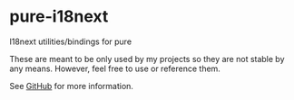 # pure-i18next

I18next utilities/bindings for pure

These are meant to be only used by my projects so they
are not stable by any means. However, feel free to use or reference them.

See [GitHub](https://github.com/Pistonite/pure) for more information.

